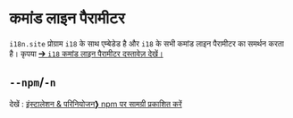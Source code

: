 # कमांड लाइन पैरामीटर

`i18n.site` प्रोग्राम `i18` के साथ एम्बेडेड है और `i18` के सभी कमांड लाइन पैरामीटर का समर्थन करता है। कृपया [➔ `i18` कमांड लाइन पैरामीटर दस्तावेज़ देखें।](/i18/cli)

## `--npm`/`-n`

देखें : [इंस्टालेशन & परिनियोजन❯ npm पर सामग्री प्रकाशित करें](/i18n.site/use#npm)